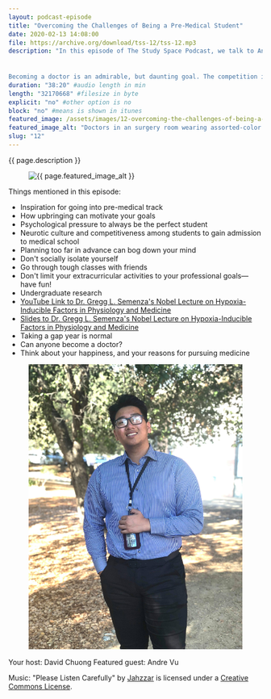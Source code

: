 ```yaml
---
layout: podcast-episode
title: "Overcoming the Challenges of Being a Pre-Medical Student"
date: 2020-02-13 14:08:00
file: https://archive.org/download/tss-12/tss-12.mp3
description: "In this episode of The Study Space Podcast, we talk to Andre Vu, a pre-medical student attending Johns Hopkins University to get his insights on the pre-med track, medical school, and how to overcome the challenges inherent with those goals. We discuss the competitiveness and pressure of being a pre-med, and how to deal with them. We talk about activities, research, and life as a pre-med student.


Becoming a doctor is an admirable, but daunting goal. The competition is on and pressure is high. The rewards can be great, but the steps to get there are numerous and difficult. In this episode, we aim to uncover what life is like for one pre-med student at Johns Hopkins University, and what advice he has for students like him."
duration: "38:20" #audio length in min
length: "32170668" #filesize in byte
explicit: "no" #other option is no
block: "no" #means is shown in itunes
featured_image: /assets/images/12-overcoming-the-challenges-of-being-a-pre-medical-student/feature.jpg
featured_image_alt: "Doctors in an surgery room wearing assorted-color scrub shirts and face masks"
slug: "12"
---
```


{{ page.description }}

<figure class="figure">
    <img src="{{ page.featured_image }}" alt="{{ page.featured_image_alt }}" class="mx-auto mt-5 mb-2 d-block w-75" />
</figure>

Things mentioned in this episode:

-   Inspiration for going into pre-medical track
-   How upbringing can motivate your goals
-   Psychological pressure to always be the perfect student
-   Neurotic culture and competitiveness among students to gain admission to medical school
-   Planning too far in advance can bog down your mind
-   Don't socially isolate yourself
-   Go through tough classes with friends
-   Don't limit your extracurricular activities to your professional goals—have fun!
-   Undergraduate research
-   [YouTube Link to Dr. Gregg L. Semenza's Nobel Lecture on Hypoxia-Inducible Factors in Physiology and Medicine](https://www.youtube.com/watch?v=B_KBgSXUWoM)
-   [Slides to Dr. Gregg L. Semenza's Nobel Lecture on Hypoxia-Inducible Factors in Physiology and Medicine](https://www.nobelprize.org/uploads/2019/10/semenza-lecture-slides.pdf)
-   Taking a gap year is normal
-   Can anyone become a doctor?
-   Think about your happiness, and your reasons for pursuing medicine

<figure class="figure">
    <img src="/assets/images/12-overcoming-the-challenges-of-being-a-pre-medical-student/andre.jpg" alt="A profile picture of Andre Vu standing outdoors with a blue shirt and black pants" class="mx-auto mt-5 mb-2 d-block w-75" />
</figure>

Your host: David Chuong
Featured guest: Andre Vu

Music: "Please Listen Carefully" by [Jahzzar](https://soundcloud.com/jahzzar) is licensed under a [Creative Commons License](http://creativecommons.org/licenses/by-sa/3.0/).
